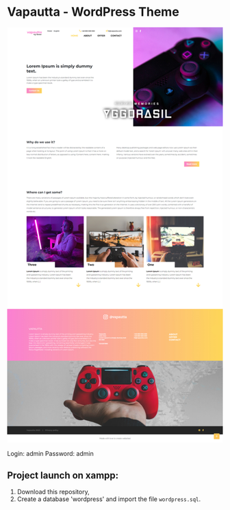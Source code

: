 # Vapautta - WordPress Theme

![My Image](https://github.com/Angir777/vapautta/blob/master/wp-content/themes/szablon/dist/img/screen.jpg)

Login: admin
Password: admin

## Project launch on xampp:
1. Download this repository,
2. Create a database 'wordpress' and import the file `wordpress.sql`.
